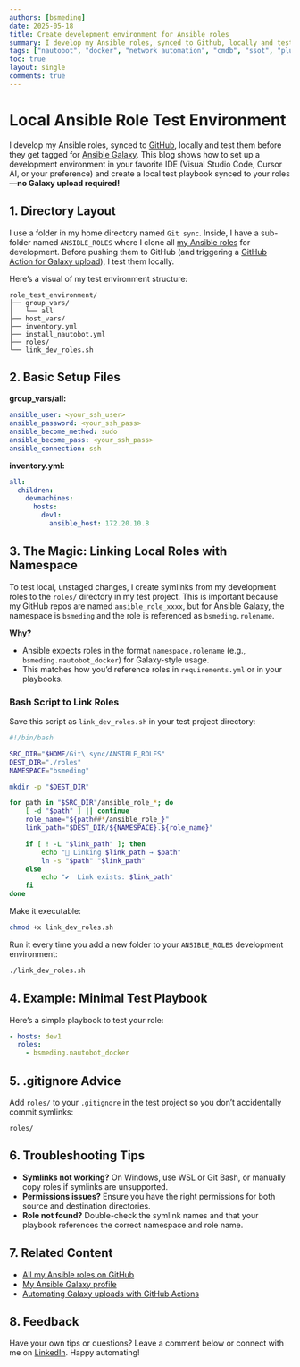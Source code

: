 ```yaml
---
authors: [bsmeding]
date: 2025-05-18
title: Create development environment for Ansible roles
summary: I develop my Ansible roles, synced to Github, locally and test locally before the get tagged for Ansible galaxy. this is how i can develop and test without galaxy upload
tags: ["nautobot", "docker", "network automation", "cmdb", "ssot", "plugins", "apps"]
toc: true
layout: single
comments: true
---
```


# Local Ansible Role Test Environment

I develop my Ansible roles, synced to [GitHub](https://github.com/bsmeding?tab=repositories&q=ansible_role&type=&language=&sort=), locally and test them before they get tagged for [Ansible Galaxy](https://galaxy.ansible.com/bsmeding). This blog shows how to set up a development environment in your favorite IDE (Visual Studio Code, Cursor AI, or your preference) and create a local test playbook synced to your roles—**no Galaxy upload required!**

<!-- more -->

## 1. Directory Layout

I use a folder in my home directory named `Git sync`. Inside, I have a sub-folder named `ANSIBLE_ROLES` where I clone all [my Ansible roles](https://github.com/bsmeding?tab=repositories&q=ansible_role&type=&language=&sort=) for development. Before pushing them to GitHub (and triggering a [GitHub Action for Galaxy upload](blog/posts/2025-01-06-github-action-push-to-ansible-galaxy)), I test them locally.

Here’s a visual of my test environment structure:

```
role_test_environment/
├── group_vars/
│   └── all
├── host_vars/
├── inventory.yml
├── install_nautobot.yml
├── roles/
└── link_dev_roles.sh
```

## 2. Basic Setup Files

**group_vars/all:**
```yaml
ansible_user: <your_ssh_user>
ansible_password: <your_ssh_pass>
ansible_become_method: sudo
ansible_become_pass: <your_ssh_pass>
ansible_connection: ssh
```

**inventory.yml:**
```yaml
all:
  children:
    devmachines:
      hosts:
        dev1:
          ansible_host: 172.20.10.8
```

## 3. The Magic: Linking Local Roles with Namespace

To test local, unstaged changes, I create symlinks from my development roles to the `roles/` directory in my test project. This is important because my GitHub repos are named `ansible_role_xxxx`, but for Ansible Galaxy, the namespace is `bsmeding` and the role is referenced as `bsmeding.rolename`.

**Why?**
- Ansible expects roles in the format `namespace.rolename` (e.g., `bsmeding.nautobot_docker`) for Galaxy-style usage.
- This matches how you’d reference roles in `requirements.yml` or in your playbooks.

### Bash Script to Link Roles

Save this script as `link_dev_roles.sh` in your test project directory:

```bash
#!/bin/bash

SRC_DIR="$HOME/Git\ sync/ANSIBLE_ROLES"
DEST_DIR="./roles"
NAMESPACE="bsmeding"

mkdir -p "$DEST_DIR"

for path in "$SRC_DIR"/ansible_role_*; do
    [ -d "$path" ] || continue
    role_name="${path##*/ansible_role_}"
    link_path="$DEST_DIR/${NAMESPACE}.${role_name}"

    if [ ! -L "$link_path" ]; then
        echo "🔗 Linking $link_path → $path"
        ln -s "$path" "$link_path"
    else
        echo "✔️  Link exists: $link_path"
    fi
done
```

Make it executable:
```sh
chmod +x link_dev_roles.sh
```
Run it every time you add a new folder to your `ANSIBLE_ROLES` development environment:
```sh
./link_dev_roles.sh
```

## 4. Example: Minimal Test Playbook

Here’s a simple playbook to test your role:

```yaml
- hosts: dev1
  roles:
    - bsmeding.nautobot_docker
```

## 5. .gitignore Advice

Add `roles/` to your `.gitignore` in the test project so you don’t accidentally commit symlinks:
```
roles/
```

## 6. Troubleshooting Tips
- **Symlinks not working?** On Windows, use WSL or Git Bash, or manually copy roles if symlinks are unsupported.
- **Permissions issues?** Ensure you have the right permissions for both source and destination directories.
- **Role not found?** Double-check the symlink names and that your playbook references the correct namespace and role name.

## 7. Related Content
- [All my Ansible roles on GitHub](https://github.com/bsmeding?tab=repositories&q=ansible_role&type=&language=&sort=)
- [My Ansible Galaxy profile](https://galaxy.ansible.com/bsmeding)
- [Automating Galaxy uploads with GitHub Actions](blog/posts/2025-01-06-github-action-push-to-ansible-galaxy)

## 8. Feedback

Have your own tips or questions? Leave a comment below or connect with me on [LinkedIn](https://www.linkedin.com/in/bartsmeding/). Happy automating!

